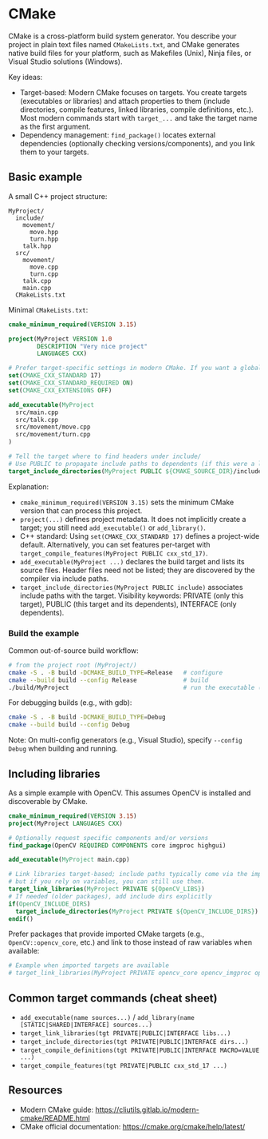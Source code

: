 # CMake

CMake is a cross-platform build system generator. You describe your project in plain text files named `CMakeLists.txt`, and CMake generates native build files for your platform, such as Makefiles (Unix), Ninja files, or Visual Studio solutions (Windows).

Key ideas:
- Target-based: Modern CMake focuses on targets. You create targets (executables or libraries) and attach properties to them (include directories, compile features, linked libraries, compile definitions, etc.). Most modern commands start with `target_...` and take the target name as the first argument.
- Dependency management: `find_package()` locates external dependencies (optionally checking versions/components), and you link them to your targets.


## Basic example
A small C++ project structure:
```
MyProject/
  include/
    movement/
      move.hpp
      turn.hpp
    talk.hpp
  src/
    movement/
      move.cpp
      turn.cpp
    talk.cpp
    main.cpp
  CMakeLists.txt
```
Minimal `CMakeLists.txt`:
```cmake
cmake_minimum_required(VERSION 3.15)

project(MyProject VERSION 1.0
        DESCRIPTION "Very nice project"
        LANGUAGES CXX)

# Prefer target-specific settings in modern CMake. If you want a global default:
set(CMAKE_CXX_STANDARD 17)
set(CMAKE_CXX_STANDARD_REQUIRED ON)
set(CMAKE_CXX_EXTENSIONS OFF)

add_executable(MyProject
  src/main.cpp
  src/talk.cpp
  src/movement/move.cpp
  src/movement/turn.cpp
)

# Tell the target where to find headers under include/
# Use PUBLIC to propagate include paths to dependents (if this were a library).
target_include_directories(MyProject PUBLIC ${CMAKE_SOURCE_DIR}/include)
```

Explanation:
- `cmake_minimum_required(VERSION 3.15)` sets the minimum CMake version that can process this project.
- `project(...)` defines project metadata. It does not implicitly create a target; you still need `add_executable()` or `add_library()`.
- C++ standard: Using `set(CMAKE_CXX_STANDARD 17)` defines a project-wide default. Alternatively, you can set features per-target with `target_compile_features(MyProject PUBLIC cxx_std_17)`.
- `add_executable(MyProject ...)` declares the build target and lists its source files. Header files need not be listed; they are discovered by the compiler via include paths.
- `target_include_directories(MyProject PUBLIC include)` associates include paths with the target. Visibility keywords: PRIVATE (only this target), PUBLIC (this target and its dependents), INTERFACE (only dependents).

### Build the example
Common out-of-source build workflow:
```bash
# from the project root (MyProject/)
cmake -S . -B build -DCMAKE_BUILD_TYPE=Release   # configure
cmake --build build --config Release             # build
./build/MyProject                                # run the executable (Unix-like)
```
For debugging builds (e.g., with gdb):
```bash
cmake -S . -B build -DCMAKE_BUILD_TYPE=Debug
cmake --build build --config Debug
```
Note: On multi-config generators (e.g., Visual Studio), specify `--config Debug` when building and running.


## Including libraries
As a simple example with OpenCV. This assumes OpenCV is installed and discoverable by CMake.
```cmake
cmake_minimum_required(VERSION 3.15)
project(MyProject LANGUAGES CXX)

# Optionally request specific components and/or versions
find_package(OpenCV REQUIRED COMPONENTS core imgproc highgui)

add_executable(MyProject main.cpp)

# Link libraries target-based; include paths typically come via the imported target
# but if you rely on variables, you can still use them.
target_link_libraries(MyProject PRIVATE ${OpenCV_LIBS})
# If needed (older packages), add include dirs explicitly
if(OpenCV_INCLUDE_DIRS)
  target_include_directories(MyProject PRIVATE ${OpenCV_INCLUDE_DIRS})
endif()
```
Prefer packages that provide imported CMake targets (e.g., `OpenCV::opencv_core`, etc.) and link to those instead of raw variables when available:
```cmake
# Example when imported targets are available
# target_link_libraries(MyProject PRIVATE opencv_core opencv_imgproc opencv_highgui)
```


## Common target commands (cheat sheet)
- `add_executable(name sources...)` / `add_library(name [STATIC|SHARED|INTERFACE] sources...)`
- `target_link_libraries(tgt PRIVATE|PUBLIC|INTERFACE libs...)`
- `target_include_directories(tgt PRIVATE|PUBLIC|INTERFACE dirs...)`
- `target_compile_definitions(tgt PRIVATE|PUBLIC|INTERFACE MACRO=VALUE ...)`
- `target_compile_features(tgt PRIVATE|PUBLIC cxx_std_17 ...)`


## Resources
- Modern CMake guide: https://cliutils.gitlab.io/modern-cmake/README.html
- CMake official documentation: https://cmake.org/cmake/help/latest/